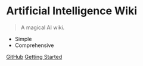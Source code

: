 # Artificial Intelligence Wiki

> A magical AI wiki.

- Simple
- Comprehensive

[GitHub](https://github.com/NextArtifIntell/AIwiki)
[Getting Started](#AIwiki)
